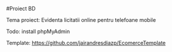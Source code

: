 #Proiect BD

Tema proiect: Evidenta licitatii online pentru telefoane mobile

Todo:
install phpMyAdmin

Template:
https://github.com/jairandresdiazp/EcomerceTemplate